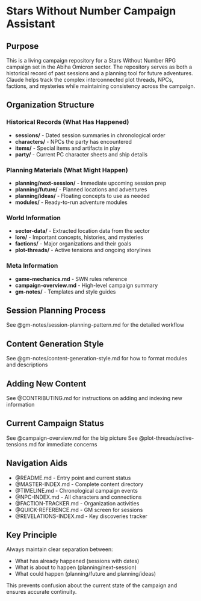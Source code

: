 
# Stars Without Number Campaign Assistant

## Purpose
This is a living campaign repository for a Stars Without Number RPG campaign set in the Abiha Omicron sector. The repository serves as both a historical record of past sessions and a planning tool for future adventures. Claude helps track the complex interconnected plot threads, NPCs, factions, and mysteries while maintaining consistency across the campaign.

## Organization Structure

### Historical Records (What Has Happened)
- **sessions/** - Dated session summaries in chronological order
- **characters/** - NPCs the party has encountered
- **items/** - Special items and artifacts in play
- **party/** - Current PC character sheets and ship details

### Planning Materials (What Might Happen)
- **planning/next-session/** - Immediate upcoming session prep
- **planning/future/** - Planned locations and adventures
- **planning/ideas/** - Floating concepts to use as needed
- **modules/** - Ready-to-run adventure modules

### World Information
- **sector-data/** - Extracted location data from the sector
- **lore/** - Important concepts, histories, and mysteries
- **factions/** - Major organizations and their goals
- **plot-threads/** - Active tensions and ongoing storylines

### Meta Information
- **game-mechanics.md** - SWN rules reference
- **campaign-overview.md** - High-level campaign summary
- **gm-notes/** - Templates and style guides

## Session Planning Process
See @gm-notes/session-planning-pattern.md for the detailed workflow

## Content Generation Style
See @gm-notes/content-generation-style.md for how to format modules and descriptions

## Adding New Content
See @CONTRIBUTING.md for instructions on adding and indexing new information

## Current Campaign Status
See @campaign-overview.md for the big picture
See @plot-threads/active-tensions.md for immediate concerns

## Navigation Aids
- @README.md - Entry point and current status
- @MASTER-INDEX.md - Complete content directory
- @TIMELINE.md - Chronological campaign events
- @NPC-INDEX.md - All characters and connections
- @FACTION-TRACKER.md - Organization activities
- @QUICK-REFERENCE.md - GM screen for sessions
- @REVELATIONS-INDEX.md - Key discoveries tracker

## Key Principle
Always maintain clear separation between:
- What has already happened (sessions with dates)
- What is about to happen (planning/next-session)
- What could happen (planning/future and planning/ideas)

This prevents confusion about the current state of the campaign and ensures accurate continuity.
